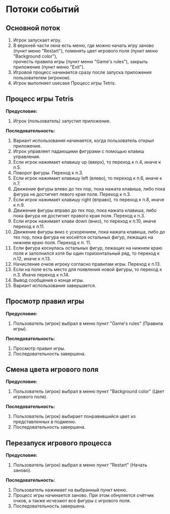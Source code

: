 # Потоки событий

## Основной поток  
1. Игрок запускает игру. 
2. В верхней части окна есть меню, где можно начать игру заново (пункт меню "Restart"), поменять цвет игрового поля (пункт меню "Background color"),  
   прочесть правила игры (пункт меню "Game's rules"), закрыть приложение (пункт меню "Exit").
3. Игровой процесс начинается сразу после запуска приложения пользователем (игроком). 
4. Игрок выполняет usecase Процесс игры Tetris.

## Процесс игры Tetris  
**Предусловие:**  
1. Игрок (пользователь) запустил приложение.  

**Последовательность:**  
 1. Вариант использования начинается, когда пользователь открыл приложение.
 2. Игрок управляет падающими фигурами с помощью клавиш управления.
 3. Если игрок нажимает клавишу up (вверх), то переход к п.4, иначе к п.5.
 4. Поворот фигуры. Переход к п.3.
 5. Если игрок нажимает клавишу left (влево), то переход к п.6, иначе к п.7.
 6. Движение фигуры влево до тех пор, пока нажата клавиша, либо пока фигура не достигнет левого края поля. Переход к п.3.
 7. Если игрок нажимает клавишу right (вправо), то переход к п.8, иначе к п.9.
 8. Движение фигуры вправо до тех пор, пока нажата клавиша, либо пока фигура не достигнет правого края поля. Переход к п.3.
 9. Если игрок нажимает клави down (вниз), то переход к п.10, иначе переход к п.11.
10. Движение фигуры вниз с ускорением, пока нажата клавиша, либо до тех пор, пока фигура не коснётся остальных фигур, лежащих на нижнем краю поля. Переход к п. 11.
11. Если фигура коснулась остальных фигур, лежащих на нижнем краю поля и заполнился хотя бы один горизонтальный ряд, то переход к п.12, иначе к п.13.
12. Начисление очков игроку согласно правилам игры. Переход к п.13. 
13. Если на поле есть место для появления новой фигуры, то переход к п.3. Иначе переход к п.14.
14. Вывод сообщения о конце игры.
15. Вариант использования завершается. 

## Просмотр правил игры  
**Предусловие:**  
1. Пользователь (игрок) выбрал в меню пункт "Game's rules" (Правила игры).  

**Последовательность:**  
1. Просмотр правил игры.  
2. Последовательность завершена.  

## Смена цвета игрового поля  
**Предусловие:**  
1. Пользователь (игрок) выбрал в меню пункт "Background color" (Цвет игрового поля).  

**Последовательность:**  
1. Пользователь (игрок) выбирает понравившийся цвет из представленных в подменю.  
2. Последовательность завершена.  

## Перезапуск игрового процесса    
**Предусловие:**  
1. Пользователь (игрок) выбрал в меню пункт "Restart" (Начать заново). 
 
**Последовательность:**  
1. Пользователь нажимает на выбранный пункт меню.  
2. Процесс игры начинается заново. При этом обнуляется счётчик очков, а также исчезают все фигуры с игрового поля.  
3. Последовательность завершена.  
